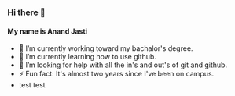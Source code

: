 ### Hi there 👋
#### My name is Anand Jasti
- 🔭 I’m currently working toward my bachalor's degree.
- 🌱 I’m currently learning how to use github.
- 🤔 I’m looking for help with all the in's and out's of git and github.
- ⚡ Fun fact: It's almost two years since I've been on campus.
- test test

<!--
**AnandJ01/AnandJ01** is a ✨ _special_ ✨ repository because its `README.md` (this file) appears on your GitHub profile.

Here are some ideas to get you started:

- 🔭 I’m currently working on ...
- 🌱 I’m currently learning ...
- 👯 I’m looking to collaborate on ...
- 🤔 I’m looking for help with ...
- 💬 Ask me about ...
- 📫 How to reach me: ...
- 😄 Pronouns: ...
- ⚡ Fun fact: ...
-->
